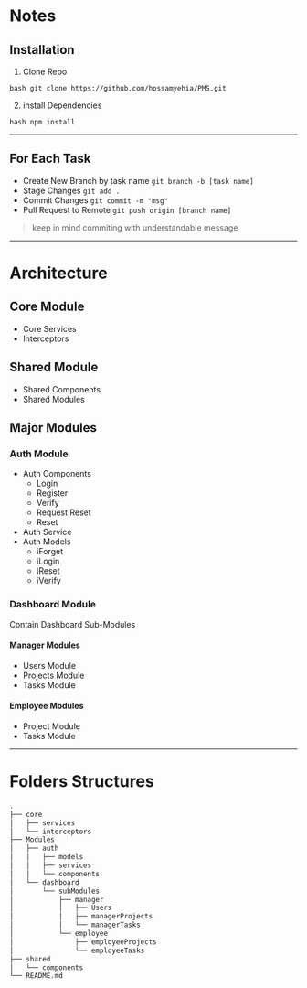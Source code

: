 # Notes

## Installation

1. Clone Repo

```bash git clone https://github.com/hossamyehia/PMS.git ```

2. install Dependencies

```bash npm install ```

---

## For Each Task
- Create New Branch by task name
``` git branch -b [task name] ```
- Stage Changes
``` git add . ```
- Commit Changes
``` git commit -m "msg" ```
- Pull Request to Remote
``` git push origin [branch name] ```

> keep in mind commiting with understandable message

---

# Architecture

## Core Module
- Core Services
- Interceptors

## Shared Module
- Shared Components
- Shared Modules

## Major Modules

### Auth Module
- Auth Components
    - Login
    - Register
    - Verify
    - Request Reset
    - Reset
- Auth Service
- Auth Models
    - iForget
    - iLogin
    - iReset
    - iVerify

### Dashboard Module

Contain Dashboard Sub-Modules

#### Manager Modules
- Users Module
- Projects Module
- Tasks Module

#### Employee Modules
- Project Module
- Tasks Module

---
# Folders Structures

```bash
.
├── core
│   ├── services
│   └── interceptors
├── Modules
│   ├── auth
│   │   ├── models
│   │   ├── services
│   │   └── components
│   └── dashboard
│       └── subModules
│           ├── manager
│           │   ├── Users
│           │   ├── managerProjects
│           │   └── managerTasks
│           └── employee
│               ├── employeeProjects
│               └── employeeTasks
├── shared
│   └── components
└── README.md
```